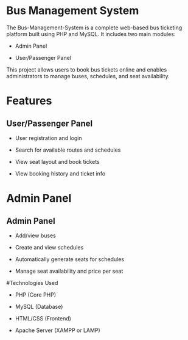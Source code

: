# Bus Management System

The Bus-Management-System is a complete web-based bus ticketing platform built using PHP and MySQL. It includes two main modules:

- Admin Panel 

- User/Passenger Panel 

This project allows users to book bus tickets online and enables administrators to manage buses, schedules, and seat availability.

# Features

## User/Passenger Panel 

- User registration and login

- Search for available routes and schedules

- View seat layout and book tickets

- View booking history and ticket info

# Admin Panel 

## Admin Panel

- Add/view buses

- Create and view schedules

- Automatically generate seats for schedules

- Manage seat availability and price per seat

#Technologies Used

- PHP (Core PHP)

- MySQL (Database)

- HTML/CSS (Frontend)

- Apache Server (XAMPP or LAMP)


